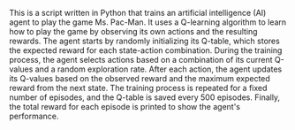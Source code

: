 This is a script written in Python that trains an artificial intelligence (AI) agent to play the game Ms. Pac-Man. It uses a Q-learning algorithm to learn how to play the game by observing its own actions and the resulting rewards. The agent starts by randomly initializing its Q-table, which stores the expected reward for each state-action combination. During the training process, the agent selects actions based on a combination of its current Q-values and a random exploration rate. After each action, the agent updates its Q-values based on the observed reward and the maximum expected reward from the next state. The training process is repeated for a fixed number of episodes, and the Q-table is saved every 500 episodes. Finally, the total reward for each episode is printed to show the agent's performance.
